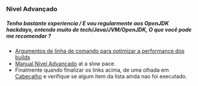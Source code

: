 ### Nivel Advançado 

##### Tenho bastante experiencia / E vou regularmente aos OpenJDK hackdays, entendo muito de tech/Java/JVM/OpenJDK, O que você pode me recomendar ?

- [Argumentos de linha de comando para optimizar a performance dos builds](../advanced-steps/command-line_arguments_for_build_performance_optimisation.md)
- [Manual Nivel Advançado](../advanced-steps/advanced_steps.md) at a slow pace.
- Finalmente quando finalizar os links acima, de uma olhada em [Cabeçalho](http://adoptopenjdk.gitbooks.io/adoptopenjdk-getting-started-kit/content/) e verifique se algum item da lista ainda nao foi executado.





